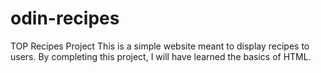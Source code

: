 # odin-recipes
TOP Recipes Project
This is a simple website meant to display recipes to users. By completing this project, I will have learned the basics of HTML. 